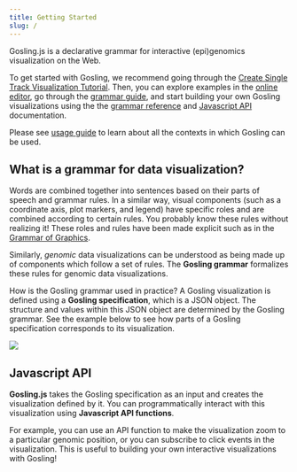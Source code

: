 ```yaml
---
title: Getting Started
slug: /
---
```


Gosling.js is a declarative grammar for interactive (epi)genomics visualization on the Web.

To get started with Gosling, we recommend going through the [Create Single Track Visualization Tutorial](/tutorials). Then, you can explore examples in the [online editor](https://gosling.js.org), go through the [grammar guide](category/grammar-guide), and start building your own Gosling visualizations using the the [grammar reference](reference) and [Javascript API](js-api) documentation. 

Please see [usage guide](usage) to learn about all the contexts in which Gosling can be used. 

## What is a grammar for data visualization?
Words are combined together into sentences based on their parts of speech and grammar rules. In a similar way, visual components (such as a coordinate axis, plot markers, and legend) have specific roles and are combined according to certain rules. You probably know these rules without realizing it! These roles and rules have been made explicit such as in the [Grammar of Graphics](https://link.springer.com/book/10.1007/0-387-28695-0).

Similarly, *genomic* data visualizations can be understood as being made up of components which follow a set of rules. The **Gosling grammar** formalizes these rules for genomic data visualizations. 

How is the Gosling grammar used in practice? A Gosling visualization is defined using a **Gosling specification**, which is a JSON object. The structure and values within this JSON object are determined by the Gosling grammar. See the example below to see how parts of a Gosling specification corresponds to its visualization. 

<img src='/img/spec-vis.png'/>

## Javascript API 

**Gosling.js** takes the Gosling specification as an input and creates the visualization defined by it. You can programmatically interact with this visualization using **Javascript API functions**. 

For example, you can use an API function to make the visualization zoom to a particular genomic position, or you can subscribe to click events in the visualization. This is useful to building your own interactive visualizations with Gosling! 